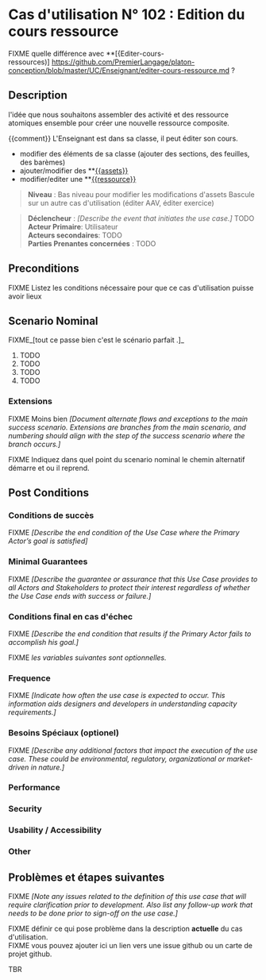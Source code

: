 


# Cas d'utilisation N° 102 :  Edition du cours ressource

FIXME quelle différence avec **[{Editer-cours-ressources)] https://github.com/PremierLangage/platon-conception/blob/master/UC/Enseignant/editer-cours-ressource.md ? 

##	Description

l'idée que nous souhaitons assembler des activité et des ressource atomiques ensemble pour créer une nouvelle ressource composite.



{{comment}}
L'Enseignant est dans sa classe, il peut éditer son cours.
- modifier des éléments de sa classe (ajouter des sections, des feuilles, des barèmes)
- ajouter/modifier des **[{{assets}}](https://github.com/PremierLangage/platon-conception/blob/master/concept/assets.md)
- modifier/editer une **[{{ressource}}](https://github.com/PremierLangage/platon-conception/blob/master/concept/ressource.md)


> **Niveau** : 
Bas niveau pour modifier les modifications d'assets
Bascule sur un autre cas d'utilisation (éditer AAV, éditer exercice)

> **Déclencheur** : _[Describe the event that initiates the use case.]_ TODO  
> **Acteur Primaire**: Utilisateur   
> **Acteurs secondaires**: TODO   
> **Parties Prenantes concernées** : TODO   
 
 
## Preconditions

FIXME Listez les conditions nécessaire pour que ce cas d'utilisation puisse avoir lieux


## Scenario Nominal

FIXME_[tout ce passe bien c'est le scénario parfait .]_

1.	TODO  
2.	TODO  
3.	TODO  
4.	TODO  

###	Extensions
FIXME Moins bien _[Document alternate flows and exceptions to the main success scenario. Extensions are branches from the main scenario, and numbering should align with the step of the success scenario where the branch occurs.]_

FIXME Indiquez dans quel point du scenario nominal le chemin alternatif démarre et ou il reprend.


## Post Conditions
### Conditions de succès 
FIXME _[Describe the end condition of the Use Case where the Primary Actor’s goal is satisfied]_

### Minimal Guarantees
FIXME _[Describe the guarantee or assurance that this Use Case provides to all Actors and Stakeholders to protect their interest regardless of whether the Use Case ends with success or failure.]_

### Conditions final en cas d'échec
FIXME _[Describe the end condition that results if the Primary Actor fails to accomplish his goal.]_


FIXME _les variables suivantes sont optionnelles._

### Frequence
FIXME _[Indicate how often the use case is expected to occur. This information aids designers and developers in understanding capacity requirements.]_   
### Besoins Spéciaux (optionel)  
FIXME _[Describe any additional factors that impact the execution of the use case. These could be environmental, regulatory, organizational or market-driven in nature.]_  
### Performance  
###	Security  
###	Usability / Accessibility  
###	Other  

##	Problèmes et étapes suivantes  
FIXME _[Note any issues related to the definition of this use case that will require clarification prior to development. Also list any follow-up work that needs to be done prior to sign-off on the use case.]_  

FIXME définir ce qui pose problème dans la description **actuelle** du cas d'utilisation.  
FIXME vous pouvez ajouter ici un lien vers une issue github ou un carte de projet github.

TBR
